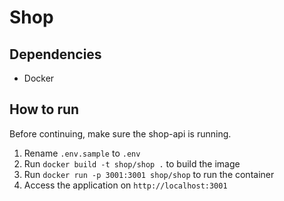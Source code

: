 # Shop

## Dependencies

- Docker

## How to run

Before continuing, make sure the shop-api is running.

1. Rename `.env.sample` to `.env`
2. Run `docker build -t shop/shop .` to build the image
3. Run `docker run -p 3001:3001 shop/shop` to run the container
4. Access the application on `http://localhost:3001`
